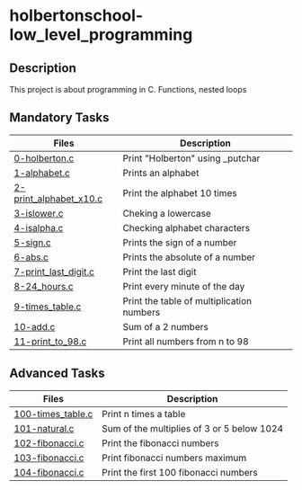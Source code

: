 # holbertonschool-low_level_programming

## Description
This project is about programming in C. Functions, nested loops

## Mandatory Tasks

| Files | Description |
| ----- | ----------- |
| [0-holberton.c](https://github.com/MinaSamirSaad/alx-low_level_programming/tree/master/0x02-functions_nested_loops/0-holberton.c) | Print "Holberton" using _putchar | 
| [1-alphabet.c](https://github.com/MinaSamirSaad/alx-low_level_programming/tree/master/0x02-functions_nested_loops/1-alphabet.c) | Prints an alphabet |
| [2-print_alphabet_x10.c](https://github.com/MinaSamirSaad/alx-low_level_programming/tree/master/0x02-functions_nested_loops/2-print_alphabet_x10.c) | Print the alphabet 10 times |
| [3-islower.c](https://github.com/MinaSamirSaad/alx-low_level_programming/tree/master/0x02-functions_nested_loops/3-islower.c) | Cheking a lowercase |
| [4-isalpha.c](https://github.com/MinaSamirSaad/alx-low_level_programming/tree/master/0x02-functions_nested_loops/4-isalpha.c) | Checking alphabet characters |
| [5-sign.c](https://github.com/MinaSamirSaad/alx-low_level_programming/tree/master/0x02-functions_nested_loops/5-sign.c) | Prints the sign of a number|
| [6-abs.c](https://github.com/MinaSamirSaad/alx-low_level_programming/tree/master/0x02-functions_nested_loops/6-abs.c) | Prints the absolute of a number |
| [7-print_last_digit.c](https://github.com/MinaSamirSaad/alx-low_level_programming/tree/master/0x02-functions_nested_loops/7-print_last_digit.c) | Print the last digit |
| [8-24_hours.c](https://github.com/MinaSamirSaad/alx-low_level_programming/tree/master/0x02-functions_nested_loops/8-24_hours.c) | Print every minute of the day |
| [9-times_table.c](https://github.com/MinaSamirSaad/alx-low_level_programming/tree/master/0x02-functions_nested_loops/9-times_table.c) | Print the table of multiplication numbers |
| [10-add.c](https://github.com/MinaSamirSaad/alx-low_level_programming/tree/master/0x02-functions_nested_loops/10-add.c) | Sum of a 2 numbers |
| [11-print_to_98.c](https://github.com/MinaSamirSaad/alx-low_level_programming/tree/master/0x02-functions_nested_loops/11-print_to_98.c) | Print all numbers from n to 98 |

## Advanced Tasks
| Files | Description |
| ----- | ----------- |
| [100-times_table.c](https://github.com/MinaSamirSaad/alx-low_level_programming/tree/master/0x02-functions_nested_loops/100-times_table.c) | Print n times a table |
| [101-natural.c](https://github.com/MinaSamirSaad/alx-low_level_programming/tree/master/0x02-functions_nested_loops/101-natural.c) | Sum of the multiplies of 3 or 5 below 1024 |
| [102-fibonacci.c](https://github.com/MinaSamirSaad/alx-low_level_programming/tree/master/0x02-functions_nested_loops/102-fibonacci.c) | Print the fibonacci numbers |
| [103-fibonacci.c](https://github.com/MinaSamirSaad/alx-low_level_programming/tree/master/0x02-functions_nested_loops/103-fibonacci.c) | Print fibonacci numbers maximum |
| [104-fibonacci.c](https://github.com/MinaSamirSaad/alx-low_level_programming/tree/master/0x02-functions_nested_loops/104-fibonacci.c) | Print the first 100 fibonacci numbers |
